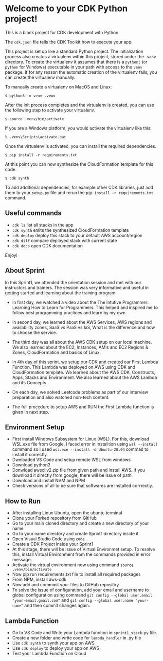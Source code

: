 
# Welcome to your CDK Python project!

This is a blank project for CDK development with Python.

The `cdk.json` file tells the CDK Toolkit how to execute your app.

This project is set up like a standard Python project.  The initialization
process also creates a virtualenv within this project, stored under the `.venv`
directory.  To create the virtualenv it assumes that there is a `python3`
(or `python` for Windows) executable in your path with access to the `venv`
package. If for any reason the automatic creation of the virtualenv fails,
you can create the virtualenv manually.

To manually create a virtualenv on MacOS and Linux:

```
$ python3 -m venv .venv
```

After the init process completes and the virtualenv is created, you can use the following
step to activate your virtualenv.

```
$ source .venv/bin/activate
```

If you are a Windows platform, you would activate the virtualenv like this:

```
% .venv\Scripts\activate.bat
```

Once the virtualenv is activated, you can install the required dependencies.

```
$ pip install -r requirements.txt
```

At this point you can now synthesize the CloudFormation template for this code.

```
$ cdk synth
```

To add additional dependencies, for example other CDK libraries, just add
them to your `setup.py` file and rerun the `pip install -r requirements.txt`
command.

## Useful commands

 * `cdk ls`          list all stacks in the app
 * `cdk synth`       emits the synthesized CloudFormation template
 * `cdk deploy`      deploy this stack to your default AWS account/region
 * `cdk diff`        compare deployed stack with current state
 * `cdk docs`        open CDK documentation

Enjoy!

## About Sprint

In this Sprint1, we attended the orientation session and met with our instructors and trainers. The session was very informative and useful in getting started and learning about the training program.

* In first day, we watched a video about the The Intutive Programmer: Learning How to Learn for Programmers. This helped and inspired me to follow best programming practices and learn by my own.
* In second day, we learned about the AWS Services, AWS regions and availability zones, SaaS vs PaaS vs IaS, What is the difference and how to choose the service.
* The third day was all about the AWS CDK setup on our local machine. We also learned about the EC2, Instances, AMIs and EC2 Regions & Zones, CloudFormation and basics of Linux.
* In 4th day of this sprint, we setup our CDK and created our First Lambda Function. This Lambda was deployed on AWS using CDK and CloudFormation template. We learned about the AWS CDK, Constructs, Apps, Stacks and Environment. We also learned about the AWS Lambda and its Concepts.

* On each day, we solved Leetcode problems as part of our interview preparation and also watched non-tech content.

* The full procedure to setup AWS and RUN the First Lambda function is given in next step.

## Environment Setup

* First install Windows Subsystem for Linux (WSL). For  this, download WSL.exe file from Google. I faced error in installtion using `wsl --install` command so I used `wsl.exe --install -d Ubuntu-20.04` commad to install it correctly.
* Dwnloaded VS Code and setup remote WSL from windows
* Download python3
* Donwload awscliv2.zip file from given path and install AWS. If you download it directly from google, there will be issue of path.
* Download and install NVM and NPM
* Check versions of all to be sure that softwares are installed corrrectly.

## How to Run

* After installing Linux Ubuntu, open the ubuntu terminal
* Clone your Forked repository from GitHub
* Go to your main cloned directory and create a new directory of your name
* Go to your name directory and create Sprint1 directory inside it.
* Open Visual Studio Code using `code .`
* Create a CDK Project inside your Sprint1
* At this stage, there will be issue of Virtual Environmet setup. To resolve this, install Virtual Environment from the commands provided in error message.
* Activate the virtual environment now using command `source .venv/bin/activate`
* Now pip run requirements.txt file to install all required packages
* From NPM, install aws-cdk
* Now add and commmit your files to GitHub repositiry
* To solve the issue of configuration, add your email and username to global configuration using command `git config --global user.email "your-email.gmail.com"` and `git config --global user.name "your-name"` and then commit changes again.

## Lambda Function

* Go to VS Code and Write your Lambda function in `sprint1_stack.py` file.
* Create a new folder and write code for `lambda_handler` in .py file
* Use `cdk synth` to synth your app on AWS
* Use `cdk deploy` to deploy your app on AWS
* Test your Lambda Function on Cloud